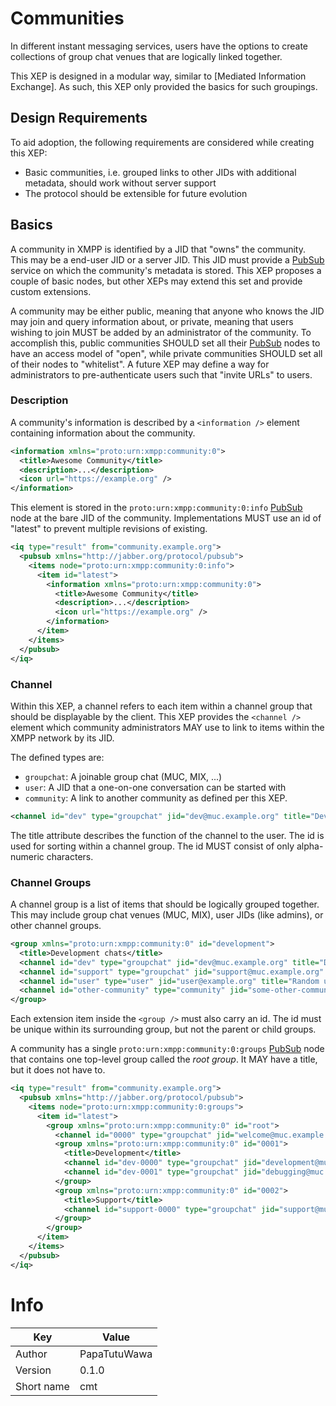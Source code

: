 # Communities

In different instant messaging services, users have the options to create collections of group chat venues that are logically linked
together.

This XEP is designed in a modular way, similar to [Mediated Information Exchange]. As such, this XEP only provided the basics for such
groupings.

## Design Requirements

To aid adoption, the following requirements are considered while creating this XEP:

- Basic communities, i.e. grouped links to other JIDs with additional metadata, should work without server support
- The protocol should be extensible for future evolution

## Basics

A community in XMPP is identified by a JID that "owns" the community. This may be a end-user JID or a server JID. This JID must provide
a [PubSub](https://xmpp.org/extensions/xep-0060.html) service on which the community's metadata is stored. This XEP proposes a couple of basic nodes, but other XEPs may extend
this set and provide custom extensions.

A community may be either public, meaning that anyone who knows the JID may join and query information about, or private, meaning that users
wishing to join MUST be added by an administrator of the community. To accomplish this, public communities SHOULD set all their [PubSub](#) nodes
to have an access model of "open", while private communities SHOULD set all of their nodes to "whitelist". A future XEP may define a way for
administrators to pre-authenticate users such that "invite URLs" to users.

### Description

A community's information is described by a `<information />` element containing information about the community.

```xml
<information xmlns="proto:urn:xmpp:community:0">
  <title>Awesome Community</title>
  <description>...</description>
  <icon url="https://example.org" />
</information>
```

This element is stored in the `proto:urn:xmpp:community:0:info` [PubSub](https://xmpp.org/extensions/xep-0060.html) node at the bare JID of the community.
Implementations MUST use an id of "latest" to prevent multiple revisions of existing.

```xml
<iq type="result" from="community.example.org">
  <pubsub xmlns="http://jabber.org/protocol/pubsub">
    <items node="proto:urn:xmpp:community:0:info">
      <item id="latest">
        <information xmlns="proto:urn:xmpp:community:0">
          <title>Awesome Community</title>
          <description>...</description>
          <icon url="https://example.org" />
        </information>
      </item>
    </items>
  </pubsub>
</iq>
```

### Channel

Within this XEP, a channel refers to each item within a channel group that should be displayable by the client. This XEP provides
the `<channel />` element which community administrators MAY use to link to items within the XMPP network by its JID.

The defined types are:

- `groupchat`: A joinable group chat (MUC, MIX, ...)
- `user`: A JID that a one-on-one conversation can be started with
- `community`: A link to another community as defined per this XEP.

```xml
<channel id="dev" type="groupchat" jid="dev@muc.example.org" title="Development" />
```

The title attribute describes the function of the channel to the user. The id is used for sorting within a
channel group. The id MUST consist of only alpha-numeric characters.

### Channel Groups

A channel group is a list of items that should be logically grouped together. This may include group chat venues (MUC, MIX),
user JIDs (like admins), or other channel groups.

```xml
<group xmlns="proto:urn:xmpp:community:0" id="development">
  <title>Development chats</title>
  <channel id="dev" type="groupchat" jid="dev@muc.example.org" title="Development" />
  <channel id="support" type="groupchat" jid="support@muc.example.org" title="Support" />
  <channel id="user" type="user" jid="user@example.org" title="Random user" />
  <channel id="other-community" type="community" jid="some-other-community.example.org" title="Partner community" />
</group>
```

Each extension item inside the `<group />` must also carry an id. The id must be unique within its surrounding group, but not the parent or child groups.

A community has a single `proto:urn:xmpp:community:0:groups` [PubSub](https://xmpp.org/extensions/xep-0060.html) node that contains one top-level group called the *root group*. It MAY have a title, but it does not
have to.

```xml
<iq type="result" from="community.example.org">
  <pubsub xmlns="http://jabber.org/protocol/pubsub">
    <items node="proto:urn:xmpp:community:0:groups">
      <item id="latest">
        <group xmlns="proto:urn:xmpp:community:0" id="root">
          <channel id="0000" type="groupchat" jid="welcome@muc.example.org" title="Welcome" />
          <group xmlns="proto:urn:xmpp:community:0" id="0001">
            <title>Development</title>
            <channel id="dev-0000" type="groupchat" jid="development@muc.example.org" title="Development" />
            <channel id="dev-0001" type="groupchat" jid="debugging@muc.example.org" title="Debugging" />
          </group>
          <group xmlns="proto:urn:xmpp:community:0" id="0002">
            <title>Support</title>
            <channel id="support-0000" type="groupchat" jid="support@muc.example.org" title="General Support" />
          </group>
        </group>
      </item>
    </items>
  </pubsub>
</iq>
```

# Info

| Key | Value |
| --- | ---   |
| Author | PapaTutuWawa |
| Version | 0.1.0 |
| Short name | cmt |
